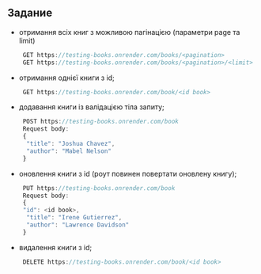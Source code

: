 ## Задание


- отримання всіх книг з можливою пагінацією (параметри page та limit)
  ```js
   GET https://testing-books.onrender.com/books/<pagination>
   GET https://testing-books.onrender.com/books/<pagination>/<limit>
  ```

- отримання однієї книги з id;
  ```js
   GET https://testing-books.onrender.com/book/<id book>
   ```

- додавання книги із валідацією тіла запиту;
  ```js
   POST https://testing-books.onrender.com/book 
   Request body:
   {
    "title": "Joshua Chavez",
    "author": "Mabel Nelson"
   }
  ```

- оновлення книги з id (роут повинен повертати оновлену книгу);
  ```js
   PUT https://testing-books.onrender.com/book 
   Request body:
   {
   "id": <id book>,
    "title": "Irene Gutierrez",
    "author": "Lawrence Davidson"
   }
  ```
- видалення книги з id;
  ```js
   DELETE https://testing-books.onrender.com/book/<id book>
  ```
  


